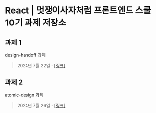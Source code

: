 # React | 멋쟁이사자처럼 프론트엔드 스쿨 10기 과제 저장소

## 과제 1

design-handoff 과제  
> 2024년 7월 22일 - [[링크]](https://github.com/jaehwan-space/likelion-homework/blob/react/01_design-handoff/README.md)

## 과제 2

atomic-design 과제  
> 2024년 7월 26일 - [[링크]](https://github.com/jaehwan-space/likelion-homework/blob/react/02_atomic-design/README.md)
